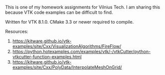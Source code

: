 This is one of my homework assignments for Vilnius Tech. I am sharing this because VTK code examples can be difficult to find.

Written for VTK 8.1.0. CMake 3.3 or newer required to compile.

Resources:
1. https://kitware.github.io/vtk-examples/site/Cxx/VisualizationAlgorithms/FireFlow/
2. https://python.hotexamples.com/examples/vtk/-/vtkCutter/python-vtkcutter-function-examples.html
3. https://kitware.github.io/vtk-examples/site/Cxx/PolyData/InterpolateMeshOnGrid/